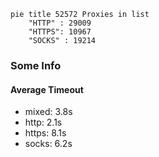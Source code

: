 
```mermaid
pie title 52572 Proxies in list
    "HTTP" : 29009
    "HTTPS": 10967
    "SOCKS" : 19214
```

### Some Info
#### Average Timeout

- mixed: 3.8s
- http: 2.1s
- https: 8.1s
- socks: 6.2s